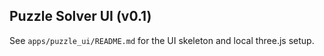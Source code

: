 ﻿
## Puzzle Solver UI (v0.1)
See `apps/puzzle_ui/README.md` for the UI skeleton and local three.js setup.
